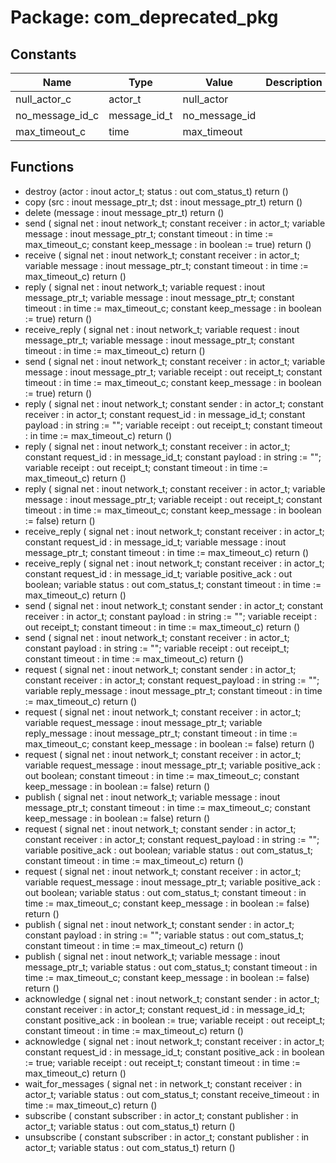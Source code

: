 # Package: com_deprecated_pkg
## Constants
| Name            | Type         | Value          | Description |
| --------------- | ------------ | -------------- | ----------- |
| null_actor_c    | actor_t      |  null_actor    |             |
| no_message_id_c | message_id_t |  no_message_id |             |
| max_timeout_c   | time         |  max_timeout   |             |
## Functions
- destroy <font id="function_arguments">(actor     : inout actor_t; status : out com_status_t)</font> <font id="function_return">return ()</font>
- copy <font id="function_arguments">(src : inout message_ptr_t; dst : inout message_ptr_t)</font> <font id="function_return">return ()</font>
- delete <font id="function_arguments">(message : inout message_ptr_t)</font> <font id="function_return">return ()</font>
- send <font id="function_arguments">(    signal net            : inout network_t;
    constant receiver     : in    actor_t;
    variable message      : inout message_ptr_t;
    constant timeout      : in    time    := max_timeout_c;
    constant keep_message : in    boolean := true)</font> <font id="function_return">return ()</font>
- receive <font id="function_arguments">(    signal net        : inout network_t;
    constant receiver : in    actor_t;
    variable message  : inout message_ptr_t;
    constant timeout  : in    time := max_timeout_c)</font> <font id="function_return">return ()</font>
- reply <font id="function_arguments">(    signal net            : inout network_t;
    variable request      : inout message_ptr_t;
    variable message      : inout message_ptr_t;
    constant timeout      : in    time    := max_timeout_c;
    constant keep_message : in    boolean := true)</font> <font id="function_return">return ()</font>
- receive_reply <font id="function_arguments">(    signal net       : inout network_t;
    variable request : inout message_ptr_t;
    variable message : inout message_ptr_t;
    constant timeout : in    time := max_timeout_c)</font> <font id="function_return">return ()</font>
- send <font id="function_arguments">(    signal net            : inout network_t;
    constant receiver     : in    actor_t;
    variable message      : inout message_ptr_t;
    variable receipt      : out   receipt_t;
    constant timeout      : in    time    := max_timeout_c;
    constant keep_message : in    boolean := true)</font> <font id="function_return">return ()</font>
- reply <font id="function_arguments">(    signal net          : inout network_t;
    constant sender     : in    actor_t;
    constant receiver   : in    actor_t;
    constant request_id : in    message_id_t;
    constant payload    : in    string := "";
    variable receipt    : out   receipt_t;
    constant timeout    : in    time   := max_timeout_c)</font> <font id="function_return">return ()</font>
- reply <font id="function_arguments">(    signal net          : inout network_t;
    constant receiver   : in    actor_t;
    constant request_id : in    message_id_t;
    constant payload    : in    string := "";
    variable receipt    : out   receipt_t;
    constant timeout    : in    time   := max_timeout_c)</font> <font id="function_return">return ()</font>
- reply <font id="function_arguments">(    signal net            : inout network_t;
    constant receiver     : in    actor_t;
    variable message      : inout message_ptr_t;
    variable receipt      : out   receipt_t;
    constant timeout      : in    time    := max_timeout_c;
    constant keep_message : in    boolean := false)</font> <font id="function_return">return ()</font>
- receive_reply <font id="function_arguments">(    signal net          : inout network_t;
    constant receiver   : in    actor_t;
    constant request_id : in    message_id_t;
    variable message    : inout message_ptr_t;
    constant timeout    : in    time := max_timeout_c)</font> <font id="function_return">return ()</font>
- receive_reply <font id="function_arguments">(    signal net            : inout network_t;
    constant receiver     : in    actor_t;
    constant request_id   : in    message_id_t;
    variable positive_ack : out   boolean;
    variable status       : out   com_status_t;
    constant timeout      : in    time := max_timeout_c)</font> <font id="function_return">return ()</font>
- send <font id="function_arguments">(    signal net        : inout network_t;
    constant sender   : in    actor_t;
    constant receiver : in    actor_t;
    constant payload  : in    string := "";
    variable receipt  : out   receipt_t;
    constant timeout  : in    time   := max_timeout_c)</font> <font id="function_return">return ()</font>
- send <font id="function_arguments">(    signal net        : inout network_t;
    constant receiver : in    actor_t;
    constant payload  : in    string := "";
    variable receipt  : out   receipt_t;
    constant timeout  : in    time   := max_timeout_c)</font> <font id="function_return">return ()</font>
- request <font id="function_arguments">(    signal net               : inout network_t;
    constant sender          : in    actor_t;
    constant receiver        : in    actor_t;
    constant request_payload : in    string := "";
    variable reply_message   : inout message_ptr_t;
    constant timeout         : in    time   := max_timeout_c)</font> <font id="function_return">return ()</font>
- request <font id="function_arguments">(    signal net               : inout network_t;
    constant receiver        : in    actor_t;
    variable request_message : inout message_ptr_t;
    variable reply_message   : inout message_ptr_t;
    constant timeout         : in    time    := max_timeout_c;
    constant keep_message    : in    boolean := false)</font> <font id="function_return">return ()</font>
- request <font id="function_arguments">(    signal net               : inout network_t;
    constant receiver        : in    actor_t;
    variable request_message : inout message_ptr_t;
    variable positive_ack    : out   boolean;
    constant timeout         : in    time    := max_timeout_c;
    constant keep_message    : in    boolean := false)</font> <font id="function_return">return ()</font>
- publish <font id="function_arguments">(    signal net            : inout network_t;
    variable message      : inout message_ptr_t;
    constant timeout      : in    time    := max_timeout_c;
    constant keep_message : in    boolean := false)</font> <font id="function_return">return ()</font>
- request <font id="function_arguments">(    signal net               : inout network_t;
    constant sender          : in    actor_t;
    constant receiver        : in    actor_t;
    constant request_payload : in    string := "";
    variable positive_ack    : out   boolean;
    variable status          : out   com_status_t;
    constant timeout         : in    time   := max_timeout_c)</font> <font id="function_return">return ()</font>
- request <font id="function_arguments">(    signal net               : inout network_t;
    constant receiver        : in    actor_t;
    variable request_message : inout message_ptr_t;
    variable positive_ack    : out   boolean;
    variable status          : out   com_status_t;
    constant timeout         : in    time    := max_timeout_c;
    constant keep_message    : in    boolean := false)</font> <font id="function_return">return ()</font>
- publish <font id="function_arguments">(    signal net       : inout network_t;
    constant sender  : in    actor_t;
    constant payload : in    string := "";
    variable status  : out   com_status_t;
    constant timeout : in    time   := max_timeout_c)</font> <font id="function_return">return ()</font>
- publish <font id="function_arguments">(    signal net            : inout network_t;
    variable message      : inout message_ptr_t;
    variable status       : out   com_status_t;
    constant timeout      : in    time    := max_timeout_c;
    constant keep_message : in    boolean := false)</font> <font id="function_return">return ()</font>
- acknowledge <font id="function_arguments">(    signal net            : inout network_t;
    constant sender       : in    actor_t;
    constant receiver     : in    actor_t;
    constant request_id   : in    message_id_t;
    constant positive_ack : in    boolean := true;
    variable receipt      : out   receipt_t;
    constant timeout      : in    time    := max_timeout_c)</font> <font id="function_return">return ()</font>
- acknowledge <font id="function_arguments">(    signal net            : inout network_t;
    constant receiver     : in    actor_t;
    constant request_id   : in    message_id_t;
    constant positive_ack : in    boolean := true;
    variable receipt      : out   receipt_t;
    constant timeout      : in    time    := max_timeout_c)</font> <font id="function_return">return ()</font>
- wait_for_messages <font id="function_arguments">(    signal net               : in  network_t;
    constant receiver        : in  actor_t;
    variable status          : out com_status_t;
    constant receive_timeout : in  time := max_timeout_c)</font> <font id="function_return">return ()</font>
- subscribe <font id="function_arguments">(    constant subscriber : in  actor_t;
    constant publisher  : in  actor_t;
    variable status     : out com_status_t)</font> <font id="function_return">return ()</font>
- unsubscribe <font id="function_arguments">(    constant subscriber : in  actor_t;
    constant publisher  : in  actor_t;
    variable status     : out com_status_t)</font> <font id="function_return">return ()</font>

